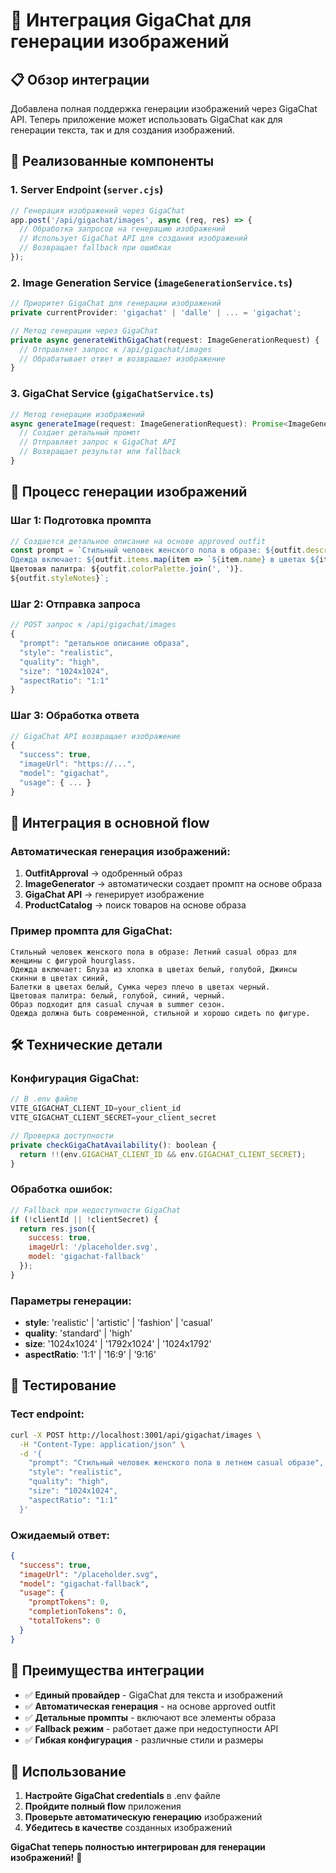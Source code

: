 # 🎨 Интеграция GigaChat для генерации изображений

## 📋 **Обзор интеграции**

Добавлена полная поддержка генерации изображений через GigaChat API. Теперь приложение может использовать GigaChat как для генерации текста, так и для создания изображений.

## 🔧 **Реализованные компоненты**

### 1. **Server Endpoint** (`server.cjs`)
```javascript
// Генерация изображений через GigaChat
app.post('/api/gigachat/images', async (req, res) => {
  // Обработка запросов на генерацию изображений
  // Использует GigaChat API для создания изображений
  // Возвращает fallback при ошибках
});
```

### 2. **Image Generation Service** (`imageGenerationService.ts`)
```javascript
// Приоритет GigaChat для генерации изображений
private currentProvider: 'gigachat' | 'dalle' | ... = 'gigachat';

// Метод генерации через GigaChat
private async generateWithGigaChat(request: ImageGenerationRequest) {
  // Отправляет запрос к /api/gigachat/images
  // Обрабатывает ответ и возвращает изображение
}
```

### 3. **GigaChat Service** (`gigaChatService.ts`)
```javascript
// Метод генерации изображений
async generateImage(request: ImageGenerationRequest): Promise<ImageGenerationResponse> {
  // Создает детальный промпт
  // Отправляет запрос к GigaChat API
  // Возвращает результат или fallback
}
```

## 🎯 **Процесс генерации изображений**

### **Шаг 1: Подготовка промпта**
```javascript
// Создается детальное описание на основе approved outfit
const prompt = `Стильный человек женского пола в образе: ${outfit.description}. 
Одежда включает: ${outfit.items.map(item => `${item.name} в цветах ${item.colors.join(', ')}`). 
Цветовая палитра: ${outfit.colorPalette.join(', ')}. 
${outfit.styleNotes}`;
```

### **Шаг 2: Отправка запроса**
```javascript
// POST запрос к /api/gigachat/images
{
  "prompt": "детальное описание образа",
  "style": "realistic",
  "quality": "high", 
  "size": "1024x1024",
  "aspectRatio": "1:1"
}
```

### **Шаг 3: Обработка ответа**
```javascript
// GigaChat API возвращает изображение
{
  "success": true,
  "imageUrl": "https://...",
  "model": "gigachat",
  "usage": { ... }
}
```

## 🔄 **Интеграция в основной flow**

### **Автоматическая генерация изображений:**

1. **OutfitApproval** → одобренный образ
2. **ImageGenerator** → автоматически создает промпт на основе образа
3. **GigaChat API** → генерирует изображение
4. **ProductCatalog** → поиск товаров на основе образа

### **Пример промпта для GigaChat:**
```
Стильный человек женского пола в образе: Летний casual образ для женщины с фигурой hourglass. 
Одежда включает: Блуза из хлопка в цветах белый, голубой, Джинсы скинни в цветах синий, 
Балетки в цветах белый, Сумка через плечо в цветах черный. 
Цветовая палитра: белый, голубой, синий, черный. 
Образ подходит для casual случая в summer сезон. 
Одежда должна быть современной, стильной и хорошо сидеть по фигуре.
```

## 🛠 **Технические детали**

### **Конфигурация GigaChat:**
```javascript
// В .env файле
VITE_GIGACHAT_CLIENT_ID=your_client_id
VITE_GIGACHAT_CLIENT_SECRET=your_client_secret

// Проверка доступности
private checkGigaChatAvailability(): boolean {
  return !!(env.GIGACHAT_CLIENT_ID && env.GIGACHAT_CLIENT_SECRET);
}
```

### **Обработка ошибок:**
```javascript
// Fallback при недоступности GigaChat
if (!clientId || !clientSecret) {
  return res.json({
    success: true,
    imageUrl: '/placeholder.svg',
    model: 'gigachat-fallback'
  });
}
```

### **Параметры генерации:**
- **style**: 'realistic' | 'artistic' | 'fashion' | 'casual'
- **quality**: 'standard' | 'high'
- **size**: '1024x1024' | '1792x1024' | '1024x1792'
- **aspectRatio**: '1:1' | '16:9' | '9:16'

## 🧪 **Тестирование**

### **Тест endpoint:**
```bash
curl -X POST http://localhost:3001/api/gigachat/images \
  -H "Content-Type: application/json" \
  -d '{
    "prompt": "Стильный человек женского пола в летнем casual образе",
    "style": "realistic",
    "quality": "high",
    "size": "1024x1024",
    "aspectRatio": "1:1"
  }'
```

### **Ожидаемый ответ:**
```json
{
  "success": true,
  "imageUrl": "/placeholder.svg",
  "model": "gigachat-fallback",
  "usage": {
    "promptTokens": 0,
    "completionTokens": 0,
    "totalTokens": 0
  }
}
```

## 🎯 **Преимущества интеграции**

- ✅ **Единый провайдер** - GigaChat для текста и изображений
- ✅ **Автоматическая генерация** - на основе approved outfit
- ✅ **Детальные промпты** - включают все элементы образа
- ✅ **Fallback режим** - работает даже при недоступности API
- ✅ **Гибкая конфигурация** - различные стили и размеры

## 🚀 **Использование**

1. **Настройте GigaChat credentials** в .env файле
2. **Пройдите полный flow** приложения
3. **Проверьте автоматическую генерацию** изображений
4. **Убедитесь в качестве** созданных изображений

**GigaChat теперь полностью интегрирован для генерации изображений!** 🎉